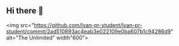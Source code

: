 ## Hi there 👋

<img src="https://github.com/Ivan-pr-student/Ivan-pr-student/commit/2ad510893ac4eab3e022109e0ba607b1c94286d9" alt="The Unlimited" width"600">
